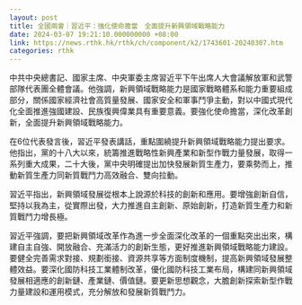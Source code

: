```yaml
---
layout: post
title: 全國兩會｜習近平：強化使命擔當　全面提升新興領域戰略能力
date: 2024-03-07 19:21:10.000000000 +08:00
link: https://news.rthk.hk/rthk/ch/component/k2/1743601-20240307.htm
categories: rthk
---
```


中共中央總書記、國家主席、中央軍委主席習近平下午出席人大會議解放軍和武警部隊代表團全體會議。他強調，新興領域戰略能力是國家戰略體系和能力重要組成部分，關係國家經濟社會高質量發展、國家安全和軍事鬥爭主動，對以中國式現代化全面推進強國建設、民族復興偉業具有重要意義。要強化使命擔當，深化改革創新，全面提升新興領域戰略能力。

在6位代表發言後，習近平發表講話，重點圍繞提升新興領域戰略能力提出要求。他指出，黨的十八大以來，統籌推進戰略性新興產業和新型作戰力量發展，取得一系列重大成果，二十大後，黨中央明確提出加快發展新質生產力，要乘勢而上，推動新質生產力同新質戰鬥力高效融合、雙向拉動。

習近平指出，新興領域發展從根本上說源於科技的創新和應用。要增強創新自信，堅持以我為主，從實際出發，大力推進自主創新、原始創新，打造新質生產力和新質戰鬥力增長極。

習近平強調，要把新興領域改革作為進一步全面深化改革的一個重點突出出來，構建自主自強、開放融合、充滿活力的創新生態，更好推進新興領域戰略能力建設。要健全完善需求對接、規劃銜接、資源共享等方面制度機制，提高新興領域發展整體效益。要深化國防科技工業體制改革，優化國防科技工業布局，構建同新興領域發展相適應的創新鏈、產業鏈、價值鏈。要更新思想觀念，大膽創新探索新型作戰力量建設和運用模式，充分解放和發展新質戰鬥力。
